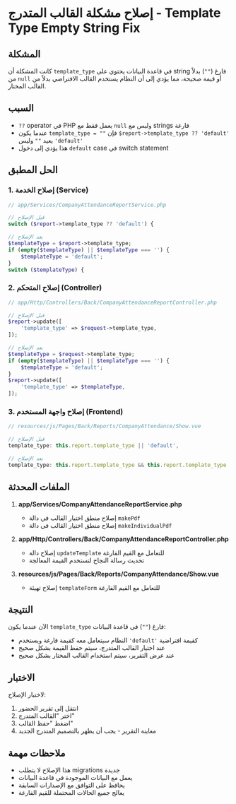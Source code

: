# إصلاح مشكلة القالب المتدرج - Template Type Empty String Fix

## المشكلة
كانت المشكلة أن `template_type` في قاعدة البيانات يحتوي على string فارغ (`""`) بدلاً من `null` أو قيمة صحيحة، مما يؤدي إلى أن النظام يستخدم القالب الافتراضي بدلاً من القالب المختار.

## السبب
- `??` operator في PHP يعمل فقط مع `null` وليس مع strings فارغة
- عندما يكون `template_type = ""` فإن `$report->template_type ?? 'default'` يعيد `""` وليس `'default'`
- هذا يؤدي إلى دخول `default` case في switch statement

## الحل المطبق

### 1. إصلاح الخدمة (Service)
```php
// app/Services/CompanyAttendanceReportService.php

// قبل الإصلاح
switch ($report->template_type ?? 'default') {

// بعد الإصلاح
$templateType = $report->template_type;
if (empty($templateType) || $templateType === '') {
    $templateType = 'default';
}
switch ($templateType) {
```

### 2. إصلاح المتحكم (Controller)
```php
// app/Http/Controllers/Back/CompanyAttendanceReportController.php

// قبل الإصلاح
$report->update([
    'template_type' => $request->template_type,
]);

// بعد الإصلاح
$templateType = $request->template_type;
if (empty($templateType) || $templateType === '') {
    $templateType = 'default';
}
$report->update([
    'template_type' => $templateType,
]);
```

### 3. إصلاح واجهة المستخدم (Frontend)
```javascript
// resources/js/Pages/Back/Reports/CompanyAttendance/Show.vue

// قبل الإصلاح
template_type: this.report.template_type || 'default',

// بعد الإصلاح
template_type: this.report.template_type && this.report.template_type !== '' ? this.report.template_type : 'default',
```

## الملفات المحدثة

1. **app/Services/CompanyAttendanceReportService.php**
   - إصلاح منطق اختيار القالب في دالة `makePdf`
   - إصلاح منطق اختيار القالب في دالة `makeIndividualPdf`

2. **app/Http/Controllers/Back/CompanyAttendanceReportController.php**
   - إصلاح دالة `updateTemplate` للتعامل مع القيم الفارغة
   - تحديث رسالة النجاح لتستخدم القيمة المعالجة

3. **resources/js/Pages/Back/Reports/CompanyAttendance/Show.vue**
   - إصلاح تهيئة `templateForm` للتعامل مع القيم الفارغة

## النتيجة
الآن عندما يكون `template_type` فارغ (`""`) في قاعدة البيانات:
- النظام سيتعامل معه كقيمة فارغة ويستخدم `'default'` كقيمة افتراضية
- عند اختيار القالب المتدرج، سيتم حفظ القيمة بشكل صحيح
- عند عرض التقرير، سيتم استخدام القالب المختار بشكل صحيح

## الاختبار
لاختبار الإصلاح:
1. انتقل إلى تقرير الحضور
2. اختر "القالب المتدرج"
3. اضغط "حفظ القالب"
4. معاينة التقرير - يجب أن يظهر بالتصميم المتدرج الجديد

## ملاحظات مهمة
- هذا الإصلاح لا يتطلب migrations جديدة
- يعمل مع البيانات الموجودة في قاعدة البيانات
- يحافظ على التوافق مع الإصدارات السابقة
- يعالج جميع الحالات المحتملة للقيم الفارغة
